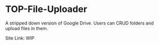 # TOP-File-Uploader

A stripped down version of Google Drive. Users can CRUD folders and upload files in them.

Site Link: WIP
